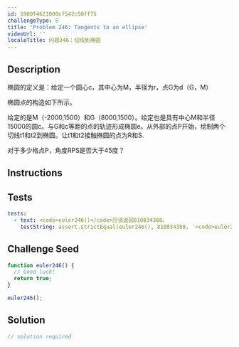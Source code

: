 ```yaml
---
id: 5900f4621000cf542c50ff75
challengeType: 5
title: 'Problem 246: Tangents to an ellipse'
videoUrl: ''
localeTitle: 问题246：切线到椭圆
---
```


## Description
<section id="description">椭圆的定义是：给定一个圆心c，其中心为M，半径为r，点G为d（G，M） <p>椭圆点的构造如下所示。 </p><p>给定的是M（-2000,1500）和G（8000,1500）。给定也是具有中心M和半径15000的圆c。与G和c等距的点的轨迹形成椭圆e。从外部的点P开始，绘制两个切线t1和t2到椭圆。让t1和t2接触椭圆的点为R和S. </p><p>对于多少格点P，角度RPS是否大于45度？ </p></section>

## Instructions
<section id="instructions">
</section>

## Tests
<section id='tests'>

```yml
tests:
  - text: <code>euler246()</code>应该返回810834388。
    testString: assert.strictEqual(euler246(), 810834388, '<code>euler246()</code> should return 810834388.');

```

</section>

## Challenge Seed
<section id='challengeSeed'>

<div id='js-seed'>

```js
function euler246() {
  // Good luck!
  return true;
}

euler246();

```

</div>



</section>

## Solution
<section id='solution'>

```js
// solution required
```
</section>
